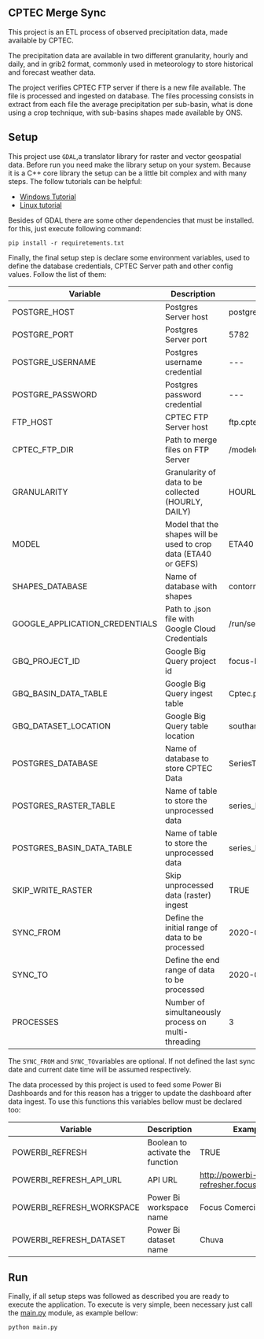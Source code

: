 ## CPTEC Merge Sync

This project is an ETL process of observed precipitation data, made available by CPTEC. 

The precipitation data are available in two different granularity, hourly and daily, and in grib2 format, commonly used 
in meteorology to store historical and forecast weather data. 

The project verifies CPTEC FTP server if there is a new file available. The file is processed and ingested on database. 
The files processing consists in extract from each file the average precipitation per sub-basin, what is done using a 
crop technique, with sub-basins shapes made available by ONS.


## Setup

This project use `GDAL`,a translator library for raster and vector geospatial data. Before run you need make the library
setup on your system. Because it is a C++ core library the setup can be a little bit complex and with many steps. The follow
tutorials can be helpful:

* [Windows Tutorial](https://sandbox.idre.ucla.edu/sandbox/tutorials/installing-gdal-for-windows)
* [Linux tutorial](https://mothergeo-py.readthedocs.io/en/latest/development/how-to/gdal-ubuntu-pkg.html)

Besides of GDAL there are some other dependencies that must be installed. for this, just execute following command: 

```
pip install -r requiretements.txt
```

Finally, the final setup step is declare some environment variables, used to define the database credentials, CPTEC
Server path and other config values. Follow the list of them:
 

| Variable | Description | Example |
|   ---    |     ---     |   ---   |
|POSTGRE_HOST| Postgres Server host| postgres.focus.energia.ws|
|POSTGRE_PORT| Postgres Server port| 5782|
|POSTGRE_USERNAME| Postgres username credential| --- |
|POSTGRE_PASSWORD| Postgres password credential| --- |
|FTP_HOST| CPTEC FTP Server host| ftp.cptec.inpe.br | 
|CPTEC_FTP_DIR| Path to merge files on FTP Server| /modelos/tempo/MERGE/GPM | 
|GRANULARITY| Granularity of data to be collected (HOURLY, DAILY)| HOURLY |
|MODEL| Model that the shapes will be used to crop data (ETA40 or GEFS)| ETA40 |
|SHAPES_DATABASE| Name of database with shapes|contornos|
|GOOGLE_APPLICATION_CREDENTIALS| Path to .json file with Google Cloud Credentials|/run/secrets/credential.json|
|GBQ_PROJECT_ID| Google Big Query project id|focus-bi|
|GBQ_BASIN_DATA_TABLE| Google Big Query ingest table|Cptec.precipitacao_horaria_sub_bacia| 
|GBQ_DATASET_LOCATION| Google Big Query table location|southamerica-east1|
|POSTGRES_DATABASE| Name of database to store CPTEC Data|SeriesTemporaisCptec|
|POSTGRES_RASTER_TABLE| Name of table to store the unprocessed data|series_horarias.gpm_merge| 
|POSTGRES_BASIN_DATA_TABLE| Name of table to store the unprocessed data|series_horarias.precipitacao_bacia|    
|SKIP_WRITE_RASTER| Skip unprocessed data (raster) ingest|TRUE|
|SYNC_FROM| Define the initial range of data to be processed|2020-07-07h09|
|SYNC_TO| Define the end range of data to be processed|2020-07-07h12|
|PROCESSES| Number of simultaneously process on multi-threading|3|

The `SYNC_FROM` and `SYNC_TO`variables are optional. If not defined the last sync date and current date time will be 
assumed respectively.

The data processed by this project is used to feed some Power Bi Dashboards and for this reason has a trigger to
update the dashboard after data ingest. To use this functions this variables bellow must be declared too: 

| Variable | Description | Example | 
|   ---    |     ---     |   ---   |
|POWERBI_REFRESH|Boolean to activate the function|TRUE| 
|POWERBI_REFRESH_API_URL|API URL|http://powerbi-refresher.focus.energia.ws|
|POWERBI_REFRESH_WORKSPACE|Power Bi workspace name|Focus Comercialização|
|POWERBI_REFRESH_DATASET|Power Bi dataset name|Chuva|

## Run

Finally, if all setup steps was followed as described you are ready to execute the application. To execute is very simple,
been necessary just call the [main.py](main.py) module, as example bellow: 

```
python main.py
```




